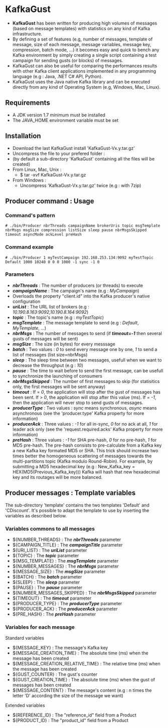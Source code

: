 # KafkaGust

* **KafkaGust** has been written for producing high volumes of messages (based on message templates) with statistics on any kind of Kafka infrastructure.
* By defining a set of features (e.g, number of messages, template of message, size of each message, message variables, message key, compression, batch mode, ...) it becomes easy and quick to bench any Kafka environment by simply creating a single script containing a test campaign for sending gusts (or blocks) of messages.
* KafkaGust can also be useful for comparing the performances results with other Kafka client applications implemented in any programming language (e.g : Java, .NET C# API, Python).
* KafkaGust uses the Java native Kafka library and can be executed directly from any kind of Operating System (e.g, Windows, Mac, Linux).

## Requirements
* A JDK version 1.7 minimum must be installed
* The JAVA_HOME environment variable must be set

## Installation
* Download the last KafkaGust install 'KafkaGust-Vx.y.tar.gz'
* Uncompress the file to your prefered folder :
 * (by default a sub-directory 'KafkaGust' containing all the files will be created)
  * From Linux, Mac, Unix :
    * $ tar -xvf KafkaGust-Vx.y.tar.gz
  * From Windows :
    * Uncompress 'KafkaGust-Vx.y.tar.gz' twice (e.g : with 7zip)

## Producer command : Usage
### Command's pattern
```
# ./bin/Producer nbrThreads campaignName brokerUris topic msgTemplate nbrMsgs msgSize compression listSize sleep pause nbrMsgsSkipped timeout asyncMode ackLevel preHash
```
### Command example
```
# ./bin/Producer 1 myTestCampaign 192.168.253.134:9092 myTestTopic Default 1000 10240 0 0 0 1000 -1 sync -1 0
```

### Parameters
* ***nbrThreads*** : The number of producers (or threads) to execute
* ***campaignName*** : The campaign's name (e.g : *MyCampaign*)
 * Overloads the property "client.id" into the Kafka producer's native configuration
* ***uriList*** : The URL list of brokers (e.g : *10.190.8.163:9092,10.190.8.164:9092*)
* ***topic*** : The topic's name (e.g : *myTestTopic*)
* ***msgTemplate*** : The message template to send (e.g : *Default*, *MyTemplate*, ...)
* ***nbrMsgs*** : The number of messages to send (if ***timeout=-1*** then several gusts of messages will be sent)
* ***msgSize*** : The size (in bytes) for every messsage
* ***batch*** : Two values : *0* to send every message one by one, *1* to send a list of messages (list size=nbrMsgs)
* ***sleep*** : The sleep time between two messages, usefull when we want to decrease the throughput (e.g : *10*)
* ***pause*** : The time to wait before to send the first message, can be usefull to synchronize the launching of consumers
* ***nbrMsgsSkipped*** : The number of first messages to skip (for statisitics only, the first messages will be sent anyway)
* ***timeout*** : If = *0*, the application will stop after the gust of messages has been sent. If > *0*, the application will stop after this value (ms). If = *-1*, then the application will never stop to send gusts of messages.
* ***producerType*** : Two values : *sync* means synchronous, *async* means asynchronous (see the 'producer.type' Kafka property for more information)
* ***producerAck*** : Three values : *-1* for all in-sync, *0* for no ack at all, *1* for leader ack only (see the 'request.required.acks' Kafka property for more information)
* ***preHash*** : Three values : *-1* for SHA pre-hash, *0* for no pre-hash, *1* for MD5 pre-hash.
The pre-hash consists to pre-calculate from a Kafka key a new Kafka key formated MD5 or SHA.
This trick should increase two times better the homogeneous scattering of messages towards the multi-partitions topic (Kafka modulo Round-Robin).
For example, by submitting a MD5 hexadecimal key (e.g : New_Kafka_key = HEX(MD5(Previous_Kafka_key)))
Kafka will hash that new hexadecimal key and its routages will be more balanced.

## Producer messages : Template variables
The sub-directory 'template' contains the two templates 'Default' and 'CDiscount'.
It's possible to adapt the template to use by inserting the variables as described below.

### Variables commons to all messages
* ${NUMBER_THREADS} : The ***nbrThreads*** parameter
* ${CAMPAIGN_TITLE} : The ***campaignTitle*** parameter
* ${URI_LIST} : The ***uriList*** parameter
* ${TOPIC} : The ***topic*** parameter
* ${MSG_TEMPLATE} : The ***msgTemplate*** parameter
* ${NUMBER_MESSAGES} : The ***nbrMsgs*** parameter
* ${MESSAGE_SIZE} : The ***msgSize*** parameter
* ${BATCH} : The ***batch*** parameter
* ${SLEEP} : The ***sleep*** parameter
* ${PAUSE} : The ***pause*** parameter
* ${NUMBER_MESSAGES_SKIPPED} : The ***nbrMsgsSkipped*** parameter
* ${TIMEOUT} : The ***timeout*** parameter
* ${PRODUCER_TYPE} : The ***producerType*** parameter
* ${PRODUCER_ACK} : The ***producerAck*** parameter
* ${PRE_HASH} : The ***preHash*** parameter

### Variables for each message
Standard variables
* ${MESSAGE_KEY} : The message's Kafka key
* ${MESSAGE_CREATION_TIME} : The absolute time (ms) when the message has been created
* ${MESSAGE_CREATION_RELATIVE_TIME} : The relative time (ms) when the message has been created
* ${GUST_COUNTER} : The gust's counter
* ${GUST_CREATION_TIME} : The absolute time (ms) when the gust of messages has been created
* ${MESSAGE_CONTENT} : The message's content (e.g : n times the letter 'D' according the size of the message we want)

Extended variables
* ${REFERENCE_ID} : The "reference_id" field from a Product
* ${PRODUCT_ID} : The "product_id" field from a Product
